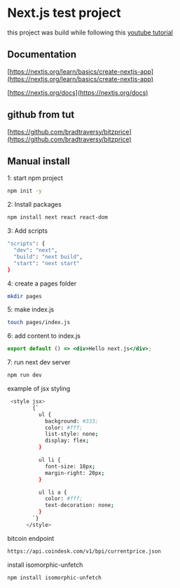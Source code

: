 # Next.js test project

this project was build while following this [youtube tutorial ](https://www.youtube.com/watch?v=IkOVe40Sy0U&t=370s)

## Documentation

[https://nextjs.org/learn/basics/create-nextjs-app](https://nextjs.org/learn/basics/create-nextjs-app)

[https://nextjs.org/docs](https://nextjs.org/docs)

## github from tut

[https://github.com/bradtraversy/bitzprice](https://github.com/bradtraversy/bitzprice)

## Manual install

1: start npm project

```bash
npm init -y
```

2: Install packages

```bash
npm install next react react-dom
```

3: Add scripts

```bash
"scripts": {
  "dev": "next",
  "build": "next build",
  "start": "next start"
}
```

4: create a pages folder

```bash
mkdir pages
```

5: make index.js

```bash
touch pages/index.js
```

6: add content to index.js

```jsx
export default () => <div>Hello next.js</div>;
```

7: run next dev server

```bash
npm run dev
```

example of jsx styling

```bash
 <style jsx>
        {`
          ul {
            background: #333;
            color: #fff;
            list-style: none;
            display: flex;
          }

          ul li {
            font-size: 18px;
            margin-right: 20px;
          }

          ul li a {
            color: #fff;
            text-decoration: none;
          }
        `}
      </style>
```

bitcoin endpoint

```bash
https://api.coindesk.com/v1/bpi/currentprice.json
```

install isomorphic-unfetch

```bash
npm install isomorphic-unfetch
```
